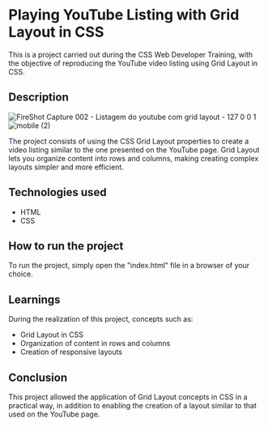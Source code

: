 # Playing YouTube Listing with Grid Layout in CSS

This is a project carried out during the CSS Web Developer Training, with the objective of reproducing the YouTube video listing using Grid Layout in CSS.

## Description

![FireShot Capture 002 - Listagem do youtube com grid layout - 127 0 0 1](https://user-images.githubusercontent.com/122818137/228638575-9c9cc8a6-992d-4289-a3be-14cddbabdf24.png)
![mobile (2)](https://user-images.githubusercontent.com/122818137/228638670-38bba94d-68fe-4507-85fd-4e100d163ec8.png)

The project consists of using the CSS Grid Layout properties to create a video listing similar to the one presented on the YouTube page. Grid Layout lets you organize content into rows and columns, making creating complex layouts simpler and more efficient.

## Technologies used

- HTML
- CSS

## How to run the project

To run the project, simply open the "index.html" file in a browser of your choice.

## Learnings

During the realization of this project, concepts such as:

- Grid Layout in CSS
- Organization of content in rows and columns
- Creation of responsive layouts

## Conclusion

This project allowed the application of Grid Layout concepts in CSS in a practical way, in addition to enabling the creation of a layout similar to that used on the YouTube page.
